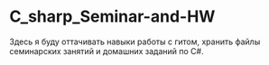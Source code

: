 # C_sharp_Seminar-and-HW
Здесь я буду оттачивать навыки работы с гитом, хранить файлы семинарских занятий и домашних заданий по C#.
